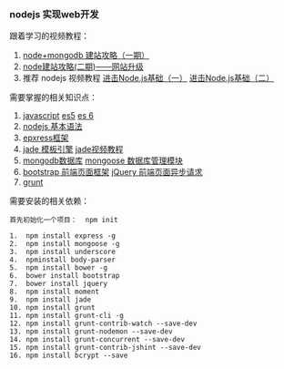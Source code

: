### nodejs 实现web开发



跟着学习的视频教程：

1.  [node+mongodb 建站攻略（一期）](https://www.imooc.com/learn/75) 
2.  [node建站攻略(二期)——网站升级](https://www.imooc.com/learn/197) 
3. 推荐 nodejs 视频教程 [进击Node.js基础（一）](https://www.imooc.com/learn/348) [进击Node.js基础（二）](https://www.imooc.com/learn/637) 

需要掌握的相关知识点：

1. [javascript](https://developer.mozilla.org/zh-CN/docs/Web/JavaScript/Guide)   [es5](http://yanhaijing.com/es5/#book)   [es 6](http://es6.ruanyifeng.com/)   
2. [nodejs 基本语法](http://nodejs.cn/api/) 
3. [epxress框架](http://www.expressjs.com.cn/4x/api.html) 
4. [jade 模板引擎](http://expressjs.jser.us/jade.html)  [jade视频教程](https://www.imooc.com/learn/259) 
5. [mongodb数据库](http://www.mongoing.com)  [mongoose 数据库管理模块](http://mongoosejs.com) 
6. [bootstrap 前端页面框架](http://www.bootcss.com)  [jQuery 前端页面异步请求](http://jquery.cuishifeng.cn) 
7. [grunt](https://gruntjs.com/getting-started) 

需要安装的相关依赖：

```
首先初始化一个项目：  npm init

1.  npm install express -g
2.  npm install mongoose -g
3.  npm install underscore
4.  npminstall body-parser
5.  npm install bower -g
6.  bower install bootstrap
7.  bower install jquery
8.  npm install moment
9.  npm install jade
10. npm install grunt
11. npm install grunt-cli -g
12. npm install grunt-contrib-watch --save-dev
13. npm install grunt-nodemon --save-dev
14. npm install grunt-concurrent --save-dev
15. npm install grunt-contrib-jshint --save-dev
16. npm install bcrypt --save
```

